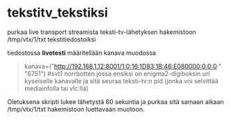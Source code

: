 # tekstitv_tekstiksi


purkaa live transport streamista teksti-tv-lähetyksen hakemistoon /tmp/vtx/1/txt tekstitiedostoiksi

tiedostossa **livetesti** määritellään
kanava muodossa
> kanava=("http://192.168.1.12:8001/1:0:16:1D83:1B:46:E080000:0:0:0:" "6751") #svt1 norrbotten
jossa ensiksi on enigma2-digiboksin url kyseiselle kanavalle ja sitä seuraa teksti-tv:n pid (jonka voi selvittää mediainfolla tai vlc:llä)

Oletuksena skripti lukee lähetystä 60 sekuntia ja purkaa sitä samaan aikaan /tmp/vtx/1/txt hakemistoon luettavaan muotoon.
